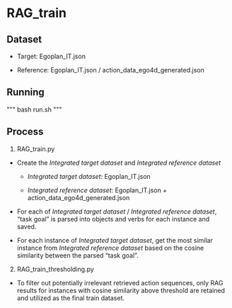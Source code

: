 
# RAG_train

  

## Dataset

  

+ Target: Egoplan_IT.json

+ Reference: Egoplan_IT.json / action_data_ego4d_generated.json

  

## Running

  
"""
bash run.sh
"""
  

## Process

1. RAG_train.py

+ Create the *Integrated target dataset* and *Integrated reference dataset*

	+  *Integrated target dataset*: Egoplan_IT.json

	+  *Integrated reference dataset*: Egoplan_IT.json + action_data_ego4d_generated.json

+ For each of *Integrated target dataset* / *Integrated reference dataset*, “task goal” is parsed into objects and verbs for each instance and saved.

+ For each instance of *Integrated target dataset*, get the most similar instance from *Integrated reference dataset* based on the cosine similarity between the parsed “task goal”.

2. RAG_train_thresholding.py

+ To filter out potentially irrelevant retrieved action sequences, only RAG results for instances with cosine similarity above threshold are retained and utilized as the final train dataset.